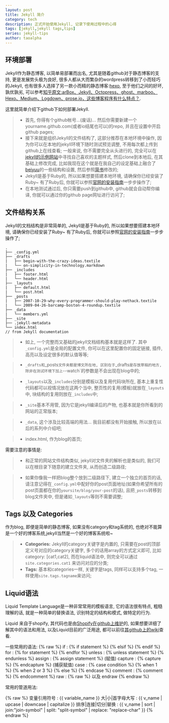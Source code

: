 ```yaml
---
layout: post
title: Jekyll 简介
category: tech 
description: 正式开始使用Jekyll, 记录下使用过程中的心得
tags: [jekyll,jekyll tags,tips]
series: jekyll-tips
author: taoalpha
---
```


## 环境部署

 Jekyll作为静态博客, 以简单易部署而出名, 尤其是随着github对于静态博客的支持, 更是发展势头极为良好, 很多人都从大而繁杂的wordpress转移到了小而轻巧的Jekyll, 也有很多人选择了另一款小而精的静态博客:[hexo](https://hexo.io/), 至于他们之间的好坏, 孰优孰劣, 可以参考[知乎原文:arBox、Jekyll、Octopress、ghost、marboo、Hexo、Medium、Logdown、prose.io，这些博客程序有什么特点？](http://www.zhihu.com/question/21981094).

 这里就简单介绍下github下如何部署Jekyll.

> - 首先, 你得有个github帐号...(废话)... 然后你需要新建一个yourname.github.com(或者io结尾也可以)的repo, 并且在设置中开启github pages;
> - 接下来就是组织Jekyll的文件结构了, 这部分推荐在本地环境中操作, 因为你可以在本地的jekyll环境下随时测试预览调整, 不用每次都上传到github上在线查看; 一般来说, 你不需要完全从头进行的, 完全可以在[jekyll的示例网站](https://github.com/jekyll/jekyll/wiki/Sites)中寻找自己喜欢的主题样式, 然后clone到本地后, 在其基础上修改完成, 比如我现在这个就是在我自己的设定基础上融合了[beiyuu](http://beiyuu.com)的一些结构和设置, 然后参照[简书](http://www.jianshu.com/)修改的;
> - Jekyll是基于Ruby的, 所以如果想要搭建本地环境, 请确保你已经安装了Ruby~ 有了Ruby后, 你就可以参照[官网的安装指南](http://jekyllrb.com/docs/installation/)一步步操作了;
> - 在本地测试通过后, 你只需要push到github中, github就会自动帮你编译, 你就可以通过你的github page网址进行访问了;

## 文件结构关系

 Jekyll的文档结构是非常简单的, Jekyll是基于Ruby的, 所以如果想要搭建本地环境, 请确保你已经安装了Ruby~ 有了Ruby后, 你就可以参照[官网的安装指南](http://jekyllrb.com/docs/installation/)一步步操作了;

    .
    ├── _config.yml
    ├── _drafts
    |   ├── begin-with-the-crazy-ideas.textile
    |   └── on-simplicity-in-technology.markdown
    ├── _includes
    |   ├── footer.html
    |   └── header.html
    ├── _layouts
    |   ├── default.html
    |   └── post.html
    ├── _posts
    |   ├── 2007-10-29-why-every-programmer-should-play-nethack.textile
    |   └── 2009-04-26-barcamp-boston-4-roundup.textile
    ├── _data
    |   └── members.yml
    ├── _site
    ├── .jekyll-metadata
    └── index.html   
    // from Jekyll documentation

> - 如上, 一个完整而又基础的jekyll文档结构基本就是这样了. 其中`_config.yml`是全局的配置文件, 你可以在这里配置你的固定链接, 插件, 高亮以及设定很多的默认值等等;

> - `_drafts和`_posts`文件夹都是博文所在地, 区别在于`_drafts`是存放草稿的地方, 除非在测试环境下加上`--watch`的参数是不会出现在blog中的;

> - `_layouts`以及`_includes`分别是模板以及复用代码块所在, 基本上重复性代码都可以视情况放在这两个当中, 整页性的复用(模板)就放在`_layouts`中, 块结构的复用则放在`_includes`中;

> - `_site`基本不用管, 因为它是jekyll编译后的产物, 也基本就是你所看到的网站的正常版本;

> - `_data`, 这个涉及比较高端的用法... 我目前都没有开始接触, 所以放在以后的系列中介绍吧;

> - index.html, 作为blog的首页;

需要注意的事情是:

> - 和正常的网站文件结构类似, jekyll对文件夹的解析也是类似的, 我们可以在根目录下随意的建立文件夹, 从而创造二级路径;

> - 如果你像我一样把blog整个放到二级路径下, 建立一个独立的首页的话, 请注意记得在`_config.yml`中配好你的post页面地址(如果你希望所有的post页面都在你的`yoursite/blog/your-post`的话), 且把`_posts`转移到blog文件夹中, 但是诸如`_layouts`等则不需要调整;


## Tags 以及 Categories

 作为blog, 即便是简单的静态博客, 如果没有category和tag系统的, 也绝对不能算是一个好的博客系统,jekyll当然是一个好的博客系统啦~

> - **Categories:** Jekyll的category关键字是内置的, 只需要在post的顶部定义号对应的category关键字, 多个的话用array的方式定义即可, 比如category: [cat1,cat2], 而在liquid语法中, 则完全可以通过 `site.categories.cat1` 来访问对应的分类;
> - **Tags:** 基本和categories一样, 关键字是tags, 同样可以支持多个tag, 一样使用`site.tags.tagname`来访问; 

## Liquid语法

 Liquid Template Language是一种非常常用的模板语言, 它的语法很有特点, 粗糙理解的话, 就是一种简单的替换语法, 识别特定的结构和模式, 做特定的行为.

 Liquid 来自于shopify, 其代码也是由[Shopify在github上维护](https://github.com/Shopify/liquid)的, 如果想要详细了解其中的语法和用法, 以及Liquid目前的广泛用途, 都可以前往[其github上的wiki](https://github.com/Shopify/liquid/wiki)查看.

 一些常用的语法:
{% raw %}
    if : {% if statement %} {% elsif %} {% endif %}
    for : {% for statement %} {% endfor %}
    unless : {% unless statement %} {% endunless %}
    assign : {% assign statement %} (赋值)
    capture : {% capture %} {% endcapture %} (捕获赋值)
    case : {% case condition %} {% when 1 %} {% when 2 or 3 %} {% else %} {% endcase %}
    comment : {% comment %} {% endcomment %}
    raw : {% raw %} 以及 endraw
{% endraw %}

 常用的管道用法:

{% raw %}
    变量引用符号 : {{ variable_name }}
    大|小|首字母大写 : {{ v_name | upcase | downcase | capitalize }}
    排序|连接|切分|替换 : {{ v_name | sort | join:"join-symbol" | split: "split-symbol" | replace: "replace-char" }}
{% endraw %}


[TaoAlpha]:    http://zzgary.info "TaoAlpha"
